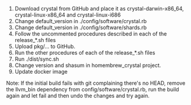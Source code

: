 1. Download crystal from GitHub and place it as crystal-darwin-x86_64, crystal-linux-x86_64 and crystal-linux-i686
2. Change default_version in ./config/software/crystal.rb
3. Change default_version in ./config/software/shards.rb
4. Follow the uncommented procedures described in each of the release_*.sh files
5. Upload pkg/... to GitHub.
6. Run the other procedures of each of the release_*.sh files
7. Run ./dist/sync.sh
8. Change version and shasum in homembrew_crystal project.
9. Update docker image

Note: If the initial build fails with git complaining there's no HEAD, remove the llvm_bin dependency
from config/software/crystal.rb, run the build again and let fail and then undo the changes and try again.
